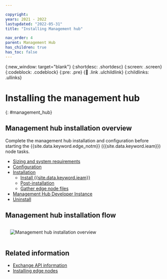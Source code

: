 ```yaml
---

copyright:
years: 2021 - 2022
lastupdated: "2022-05-31"
title: "Installing Management hub"

nav_order: 4
parent: Management Hub
has_children: true
has_toc: false
---
```


{:new_window: target="blank"}
{:shortdesc: .shortdesc}
{:screen: .screen}
{:codeblock: .codeblock}
{:pre: .pre}
{:child: .link .ulchildlink}
{:childlinks: .ullinks}

# Installing the management hub
{: #management_hub}

## Management hub installation overview
Complete the management hub installation and configuration before starting the {{site.data.keyword.edge_notm}} ({{site.data.keyword.ieam}}) node tasks.

* [Sizing and system requirements](cluster_sizing.md)
* [Configuration](configuration.md)
* [Installation](installation.md)
  * [Install {{site.data.keyword.ieam}}](online_installation.md)
  * [Post-installation](post_install.md)
  * [Gather edge node files](gather_files.md)
* [Management Hub Developer Instance](lfedge_mgmt_hub.md)  
* [Uninstall](uninstalling_hub.md)

## Management hub installation flow

<img src="../../images/edge/06_OH_management_hub_install.svg" style="margin: 3%" alt="Management hub installation overview">

## Related information

* [Exchange API information](../installing/exchange_api.md)
* [Installing edge nodes](../installing/installing_edge_nodes.md)
